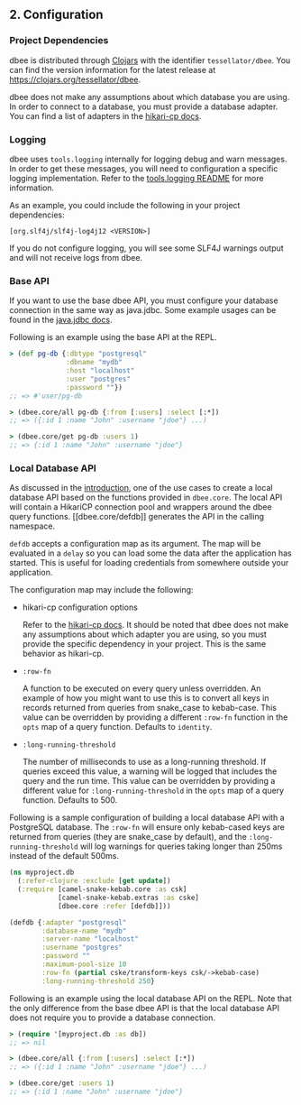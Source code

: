 ## 2. Configuration

### Project Dependencies

dbee is distributed through [Clojars](https://clojars.org) with the identifier
`tessellator/dbee`. You can find the version information for the latest release
at https://clojars.org/tessellator/dbee.

dbee does not make any assumptions about which database you are using. In order
to connect to a database, you must provide a database adapter. You can find a
list of adapters in the
[hikari-cp docs](https://github.com/tomekw/hikari-cp#adapters-and-corresponding-datasource-class-names).

### Logging

dbee uses `tools.logging` internally for logging debug and warn messages. In
order to get these messages, you will need to configuration a specific logging
implementation. Refer to the
[tools.logging README](https://github.com/clojure/tools.logging) for more
information.

As an example, you could include the following in your project dependencies:

```
[org.slf4j/slf4j-log4j12 <VERSION>]
```

If you do not configure logging, you will see some SLF4J warnings output and
will not receive logs from dbee.

### Base API

If you want to use the base dbee API, you must configure your database
connection in the same way as java.jdbc. Some example usages can be found in the
[java.jdbc docs](https://github.com/clojure/java.jdbc#example-usage).

Following is an example using the base API at the REPL.

```clojure
> (def pg-db {:dbtype "postgresql"
              :dbname "mydb"
              :host "localhost"
              :user "postgres"
              :password ""})
;; => #'user/pg-db

> (dbee.core/all pg-db {:from [:users] :select [:*])
;; => ({:id 1 :name "John" :username "jdoe"} ...)

> (dbee.core/get pg-db :users 1)
;; => {:id 1 :name "John" :username "jdoe"}
```

### Local Database API

As discussed in the [introduction](/doc/01_introduction.md), one of the use
cases to create a local database API based on the functions provided in
`dbee.core`. The local API will contain a HikariCP connection pool and wrappers
around the dbee query functions. [[dbee.core/defdb]] generates the API in the
calling namespace.

`defdb` accepts a configuration map as its argument. The map will be evaluated
in a `delay` so you can load some the data after the application has started.
This is useful for loading credentials from somewhere outside your application.

The configuration map may include the following:

* hikari-cp configuration options

  Refer to the
  [hikari-cp docs](https://github.com/tomekw/hikari-cp#configuration-options).
  It should be noted that dbee does not make any assumptions about which
  adapter you are using, so you must provide the specific dependency in your
  project. This is the same behavior as hikari-cp.

* `:row-fn`

  A function to be executed on every query unless overridden. An example of
  how you might want to use this is to convert all keys in records returned
  from queries from snake_case to kebab-case. This value can be overridden by
  providing a different `:row-fn` function in the `opts` map of a query function.
  Defaults to `identity`.

* `:long-running-threshold`

  The number of milliseconds to use as a long-running threshold. If queries
  exceed this value, a warning will be logged that includes the query and
  the run time. This value can be overridden by providing a different value
  for `:long-running-threshold` in the `opts` map of a query function. Defaults
  to 500.

Following is a sample configuration of building a local database API with a
PostgreSQL database. The `:row-fn` will ensure only kebab-cased keys are
returned from queries (they are snake_case by default), and the
`:long-running-threshold` will log warnings for queries taking longer than 250ms
instead of the default 500ms.

```clojure
(ns myproject.db
  (:refer-clojure :exclude [get update])
  (:require [camel-snake-kebab.core :as csk]
            [camel-snake-kebab.extras :as cske]
            [dbee.core :refer [defdb]]))

(defdb {:adapter "postgresql"
        :database-name "mydb"
        :server-name "localhost"
        :username "postgres"
        :password ""
        :maximum-pool-size 10
        :row-fn (partial cske/transform-keys csk/->kebab-case)
        :long-running-threshold 250}
```

Following is an example using the local database API on the REPL. Note that the
only difference from the base dbee API is that the local database API does not
require you to provide a database connection.

```clojure
> (require '[myproject.db :as db])
;; => nil

> (dbee.core/all {:from [:users] :select [:*])
;; => ({:id 1 :name "John" :username "jdoe"} ...)

> (dbee.core/get :users 1)
;; => {:id 1 :name "John" :username "jdoe"}
```
